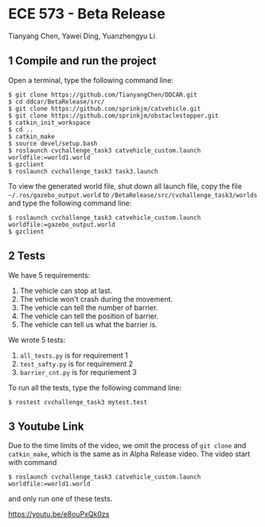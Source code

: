 # ECE 573 - Beta Release
Tianyang Chen, Yawei Ding, Yuanzhengyu Li

## 1 Compile and run the project

Open a terminal, type the following command line:

	$ git clone https://github.com/TianyangChen/DDCAR.git
	$ cd ddcar/BetaRelease/src/
	$ git clone https://github.com/sprinkjm/catvehicle.git
	$ git clone https://github.com/sprinkjm/obstaclestopper.git
	$ catkin_init_workspace
	$ cd ..
	$ catkin_make
	$ source devel/setup.bash
	$ roslaunch cvchallenge_task3 catvehicle_custom.launch worldfile:=world1.world
	$ gzclient 
	$ roslaunch cvchallenge_task3 task3.launch

To view the generated world file, shut down all launch file, copy the file `~/.ros/gazebo_output.world` to `/BetaRelease/src/cvchallenge_task3/worlds` and type the following command line:

	$ roslaunch cvchallenge_task3 catvehicle_custom.launch worldfile:=gazebo_output.world
	$ gzclient
	
## 2 Tests

We have 5 requirements:

1. The vehicle can stop at last.
2. The vehicle won't crash during the movement.
3. The vehicle can tell the number of barrier.
4. The vehicle can tell the position of barrier.
5. The vehicle can tell us what the barrier is.

We wrote 5 tests: 

1. `all_tests.py` is for requirement 1
2. `test_safty.py` is for requirement 2
3. `barrier_cnt.py` is for requriement 3

To run all the tests, type the following command line:

	$ rostest cvchallenge_task3 mytest.test

## 3 Youtube Link

Due to the time limits of the video, we omit the process of `git clone` and `catkin_make`, which is the same as in Alpha Release video. The video start with command 

	$ roslaunch cvchallenge_task3 catvehicle_custom.launch worldfile:=world1.world 
	
and only run one of these tests.

https://youtu.be/e8ouPxQk0zs